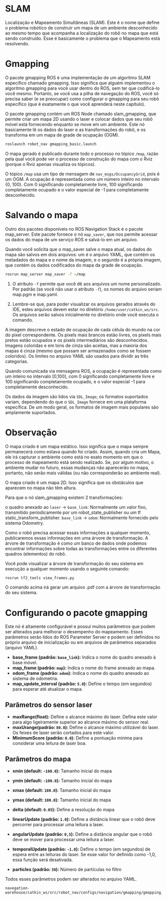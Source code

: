 # SLAM
Localização e Mapeamento Simultâneas (SLAM). Este é o nome que define o problema robótico de construir um mapa de um ambiente desconhecido ao mesmo tempo que acompanha a localização do robô no mapa que está sendo construído. Esse é basicamente o problema que o Mapeamento está resolvendo.

# Gmapping
O pacote gmapping ROS é uma implementação de um algoritmo SLAM específico chamado gmapping. Isso significa que alguém implementou o algoritmo gmapping para você usar dentro do ROS, sem ter que codificá-lo você mesmo. Portanto, se você usa a pilha de navegação do ROS, você só precisa saber (e se preocupar) como configurar o gmapping para seu robô específico (que é exatamente o que você aprenderá neste capítulo).

O pacote gmapping contém um ROS Node chamado slam_gmapping, que permite criar um mapa 2D usando o laser e colocar dados que seu robô móvel está fornecendo enquanto se move em um ambiente. Este nó basicamente lê os dados do laser e as transformações do robô, e os transforma em um mapa de grade de ocupação (OGM).

```bash
roslaunch robot_nav gmapping_basic.launch
```
O mapa gerado é publicado durante todo o processo no tópico `/map`, razão pela qual você pode ver o processo de construção do mapa com o Rviz (porque o Rviz apenas visualiza os tópicos).

O tópico `/map` usa um tipo de mensagem de `nav_msgs/OccupancyGrid`, pois é um OGM. A ocupação é representada como um número inteiro no intervalo {0, 100}. Com 0 significando completamente livre, 100 significando completamente ocupado e o valor especial de -1 para completamente desconhecido.

# Salvando o mapa
Outro dos pacotes disponíveis no ROS Navigation Stack é o pacote map_server. Este pacote fornece o nó `map_saver`, que nos permite acessar os dados do mapa de um serviço ROS e salvá-lo em um arquivo.

Quando você solicita que o map_saver salve o mapa atual, os dados do mapa são salvos em dois arquivos: um é o arquivo YAML, que contém os metadados do mapa e o nome da imagem, e o segundo é a própria imagem, que contém os dados codificados do mapa da grade de ocupação.

```bash
rosrun map_server map_saver -f ~/map
```
1. O atributo `-f` permite que você dê aos arquivos um nome personalizado. Por padrão (se você não usar o atributo `-f`), os nomes do arquivo seriam map.pgm e map.yaml.

2. Lembre-se que, para poder visualizar os arquivos gerados através do IDE, estes arquivos devem estar no diretório `/home/user/catkin_ws/src`. Os arquivos serão salvos inicialmente no diretório onde você executa o comando.

A imagem descreve o estado de ocupação de cada célula do mundo na cor do pixel correspondente. Os pixels mais brancos estão livres, os pixels mais pretos estão ocupados e os pixels intermediários são desconhecidos. Imagens coloridas e em tons de cinza são aceitas, mas a maioria dos mapas é cinza (mesmo que possam ser armazenados como se fossem coloridos). Os limites no arquivo YAML são usados ​​para dividir as três categorias.

Quando comunicada via mensagens ROS, a ocupação é representada como um inteiro no intervalo [0,100], com 0 significando completamente livre e 100 significando completamente ocupado, e o valor especial -1 para completamente desconhecido.

Os dados da imagem são lidos via `SDL_Image`; os formatos suportados variam, dependendo do que o `SDL_Image` fornece em uma plataforma específica. De um modo geral, os formatos de imagem mais populares são amplamente suportados.

# Observação
O mapa criado é um mapa estático. Isso significa que o mapa sempre permanecerá como estava quando foi criado. Assim, quando cria um Mapa, ele irá capturar o ambiente como está no exato momento em que o processo de mapeamento está sendo realizado. Se, por algum motivo, o ambiente mudar no futuro, essas mudanças não aparecerão no mapa, portanto, não serão mais válidas (ou não corresponderão ao ambiente real).

O mapa criado é um mapa 2D. Isso significa que os obstáculos que aparecem no mapa não têm altura.

Para que o nó slam_gmapping existem 2 transformações:

o quadro anexado ao `laser` -> `base_link`: Normalmente um valor fixo, transmitido periodicamente por um robot_state_publisher ou um tf static_transform_publisher.
`base_link` -> `odom`: Normalmente fornecido pelo sistema Odometry.

Como o robô precisa acessar essas informações a qualquer momento, publicaremos essas informações em uma árvore de transformação. A árvore de transformação é como um banco de dados onde podemos encontrar informações sobre todas as transformações entre os diferentes quadros (elementos) do robô.

Você pode visualizar a árvore de transformação do seu sistema em execução a qualquer momento usando o seguinte comando:
```bash
rosrun tf2_tools view_frames.py
```
O comando acima irá gerar um arquivo .pdf com a árvore de transformação do seu sistema.
# Configurando o pacote gmapping
Este nó é altamente configurável e possui muitos parâmetros que podem ser alterados para melhorar o desempenho do mapeamento. Esses parâmetros serão lidos do ROS Parameter Server e podem ser definidos no próprio arquivo de inicialização ou em arquivos de parâmetros separados (arquivo YAML).

* **base_frame (padrão: `base_link`):** Indica o nome do quadro anexado à base móvel.
* **map_frame (padrão: `map`):** Indica o nome do frame anexado ao mapa.
* **odom_frame (padrão: `odom`):** Indica o nome do quadro anexado ao sistema de odometria.
* **map_update_interval (padrão: `5.0`):** Define o tempo (em segundos) para esperar até atualizar o mapa.

## Parâmetros do sensor laser
* **maxRange(float):** Define o alcance máximo do laser. Defina este valor para algo ligeiramente superior ao alcance máximo do sensor real.
* **maxUrange(padrão: `80.0`):** Define o alcance máximo utilizável do laser. Os feixes de laser serão cortados para este valor.
* **MinimumScore (padrão: `0.0`):** Define a pontuação mínima para considerar uma leitura de laser boa.

## Parâmetros do mapa
* **xmin (default: `-100.0`):** Tamanho inicial do mapa
* **ymin (default: `-100.0`):** Tamanho inicial do mapa
* **xmax (default: `100.0`):** Tamanho inicial do mapa
* **ymax (default: `100.0`):** Tamanho inicial do mapa
* **delta (default: `0.05`):** Define a resolução do mapa

* **linearUpdate (padrão: `1.0`):** Define a distância linear que o robô deve percorrer para processar uma leitura a laser.
* **angularUpdate (padrão: `0,5`):** Define a distância angular que o robô deve se mover para processar uma leitura a laser.
* **temporalUpdate (padrão: `-1.0`):** Define o tempo (em segundos) de espera entre as leituras do laser. Se esse valor for definido como -1,0, essa função será desativada.
* **particles (padrão: `30`):** Número de partículas no filtro

Todos esses parâmetros podem ser alterados no arquivo YAML.
```
navegation-warehouse/catkin_ws/src/robot_nav/configs/navigation/gmapping/gmapping_basic.yaml
```